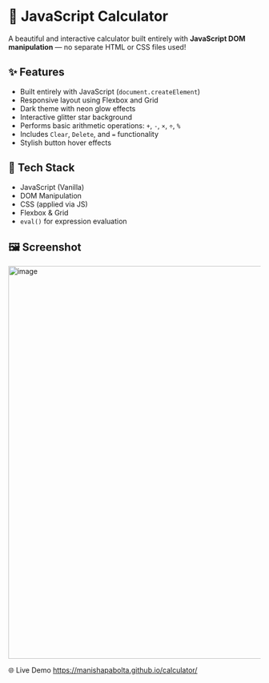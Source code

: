 
# 🧮 JavaScript Calculator

A beautiful and interactive calculator built entirely with **JavaScript DOM manipulation** — no separate HTML or CSS files used!

## ✨ Features

- Built entirely with JavaScript (`document.createElement`)
- Responsive layout using Flexbox and Grid
- Dark theme with neon glow effects
- Interactive glitter star background
- Performs basic arithmetic operations: `+`, `-`, `×`, `÷`, `%`
- Includes `Clear`, `Delete`, and `=` functionality
- Stylish button hover effects


## 🧠 Tech Stack

- JavaScript (Vanilla)
- DOM Manipulation
- CSS (applied via JS)
- Flexbox & Grid
- `eval()` for expression evaluation



## 🖼️ Screenshot

<img width="1246" height="785" alt="image" src="https://github.com/user-attachments/assets/c3b7b064-078e-4262-9acb-f0dc2dc83c3d" />



  🌐 Live Demo
   https://manishapabolta.github.io/calculator/


